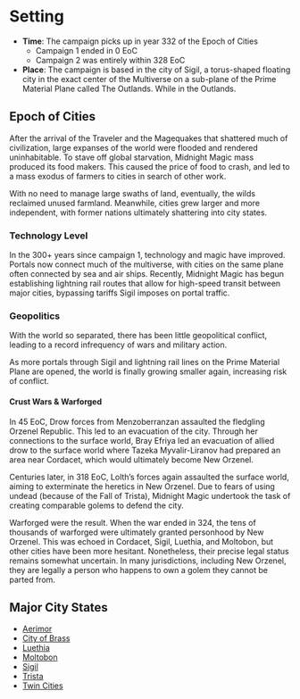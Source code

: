 # Setting

- **Time**: The campaign picks up in year 332 of the Epoch of Cities
    - Campaign 1 ended in 0 EoC
    - Campaign 2 was entirely within 328 EoC
- **Place**: The campaign is based in the city of Sigil, a torus-shaped floating city in the exact center of the Multiverse on a sub-plane of the Prime Material Plane called The Outlands.  While in the Outlands.

## Epoch of Cities

After the arrival of the Traveler and the Magequakes that shattered much of civilization, large expanses of the world were flooded and rendered uninhabitable.  To stave off global starvation, Midnight Magic mass produced its food makers.  This caused the price of food to crash, and led to a mass exodus of farmers to cities in search of other work.

With no need to manage large swaths of land, eventually, the wilds reclaimed unused farmland.  Meanwhile, cities grew larger and more independent, with former nations ultimately shattering into city states.

### Technology Level

In the 300+ years since campaign 1, technology and magic have improved.  Portals now connect much of the multiverse, with cities on the same plane often connected by sea and air ships.  Recently, Midnight Magic has begun establishing lightning rail routes that allow for high-speed transit between major cities, bypassing tariffs Sigil imposes on portal traffic.

### Geopolitics

With the world so separated, there has been little geopolitical conflict, leading to a record infrequency of wars and military action.

As more portals through Sigil and lightning rail lines on the Prime Material Plane are opened, the world is finally growing smaller again, increasing risk of conflict.

#### Crust Wars & Warforged

In 45 EoC, Drow forces from Menzoberranzan assaulted the fledgling Orzenel Republic.  This led to an evacuation of the city.  Through her connections to the surface world, Bray Efriya led an evacuation of allied drow to the surface world where Tazeka Myvalir-Liranov had prepared an area near Cordacet, which would ultimately become New Orzenel.

Centuries later, in 318 EoC, Lolth’s forces again assaulted the surface world, aiming to exterminate the heretics in New Orzenel.  Due to fears of using undead (because of the Fall of Trista), Midnight Magic undertook the task of creating comparable golems to defend the city.

Warforged were the result.  When the war ended in 324, the tens of thousands of warforged were ultimately granted personhood by New Orzenel.  This was echoed in Cordacet, Sigil, Luethia, and Moltobon, but other cities have been more hesitant.  Nonetheless, their precise legal status remains somewhat uncertain. In many jurisdictions, including New Orzenel, they are legally a person who happens to own a golem they cannot be parted from.

## Major City States

- [Aerimor](./cities/Aerimor.md)
- [City of Brass](./cities/City%20of%20Brass.md)
- [Luethia](./cities/Luethia.md)
- [Moltobon](./cities/Moltobon.md)
- [Sigil](./cities/Sigil.md)
- [Trista](./cities/Trista.md)
- [Twin Cities](./cities/Twin%20Cities.md)
